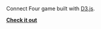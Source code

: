 Connect Four game built with [D3.js](https://d3js.org/).

[**Check it out**](https://glebvnerzhin.github.io/connect-d4)
